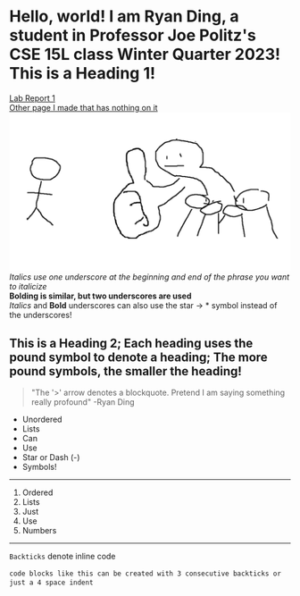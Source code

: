  # Hello, world! I am Ryan Ding, a student in Professor Joe Politz's CSE 15L class Winter Quarter 2023! This is a Heading 1!  
[Lab Report 1](https://ryanding26.github.io/cse15l-lab-reports/labReport1.html)  
[Other page I made that has nothing on it](https://ryanding26.github.io/cse15l-lab-reports/newPage.html)  
![Image](./images/index1.jpg)
_Italics use one underscore at the beginning and end of the phrase you want to italicize_  
__Bolding is similar, but two underscores are used__  
*Italics* and **Bold** underscores can also use the star -> * symbol instead of the underscores!  
## This is a Heading 2; Each heading uses the pound symbol to denote a heading; The more pound symbols, the smaller the heading!
> "The '>' arrow denotes a blockquote. Pretend I am saying something really profound" -Ryan Ding  

* Unordered
* Lists
* Can 
* Use
* Star or Dash (-)
* Symbols!  

---
1. Ordered
2. Lists
3. Just
4. Use
5. Numbers  

***  

`Backticks` denote inline code  

```
code blocks like this can be created with 3 consecutive backticks or just a 4 space indent
```  
